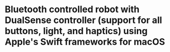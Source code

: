 # Bluetooth controlled robot with DualSense controller (support for all buttons, light, and haptics) using Apple's Swift frameworks for macOS

